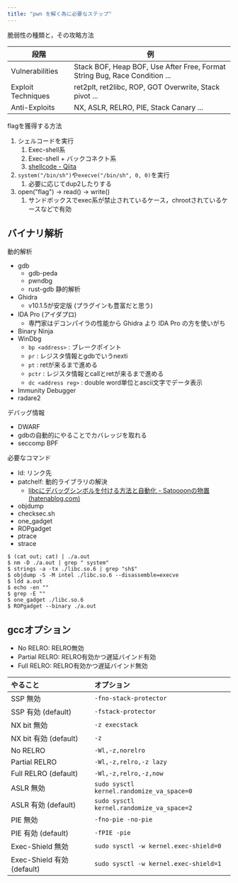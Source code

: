 ```yaml
---
title: "pwn を解く為に必要なステップ"
---
```


脆弱性の種類と，その攻略方法

| 段階               | 例                                                                         |
| ------------------ | -------------------------------------------------------------------------- |
| Vulnerabilities    | Stack BOF, Heap BOF, Use After Free, Format String Bug, Race Condition ... |
| Exploit Techniques | ret2plt, ret2libc, ROP, GOT Overwrite, Stack pivot ...                     |
| Anti-Exploits      | NX, ASLR, RELRO, PIE, Stack Canary ...                                     |

flagを獲得する方法
1. シェルコードを実行
	1. Exec-shell系
	2. Exec-shell + バックコネクト系
	3. [shellcode - Qiita](https://qiita.com/yyamada_bigtree/items/97ea176484f5b05c195d)
2. `system("/bin/sh")`や`execve("/bin/sh", 0, 0)`を実行
	1. 必要に応じてdup2したりする
3. open("flag") -> read() -> write()
	1. サンドボックスでexec系が禁止されているケース，chrootされているケースなどで有効

## バイナリ解析
動的解析
- gdb
	- gdb-peda
	- pwndbg
	- rust-gdb
静的解析
- Ghidra
	- v10.1.5が安定版 (プラグインも豊富だと思う)
- IDA Pro (アイダプロ)
	- 専門家はデコンパイラの性能から Ghidra より IDA Pro の方を使いがち
- Binary Ninja
- WinDbg
	- `bp <address>` : ブレークポイント
	- `pr` : レジスタ情報とgdbでいうnexti
	- `pt` : retが来るまで進める
	- `pctr` : レジスタ情報とcallとretが来るまで進める
	- `dc <address reg>` : double word単位とascii文字でデータ表示
- Immunity Debugger
- radare2

デバッグ情報
- DWARF
- gdbの自動的にやることでカバレッジを取れる
- seccomp BPF

必要なコマンド
- ld: リンク先
- patchelf: 動的ライブラリの解決
	- [libcにデバッグシンボルを付ける方法と自動化 - Satoooonの物置 (hatenablog.com)](https://satoooon1024.hatenablog.com/entry/2022/06/12/libc%E3%81%AB%E3%83%87%E3%83%90%E3%83%83%E3%82%B0%E3%82%B7%E3%83%B3%E3%83%9C%E3%83%AB%E3%82%92%E4%BB%98%E3%81%91%E3%82%8B%E6%96%B9%E6%B3%95%E3%81%A8%E8%87%AA%E5%8B%95%E5%8C%96)
- objdump
- checksec.sh
- one_gadget
- ROPgadget
- ptrace
- strace

 ```shell
$ (cat out; cat) | ./a.out
$ nm -D ./a.out | grep " system"
$ strings -a -tx ./libc.so.6 | grep "sh$"
$ objdump -S -M intel ./libc.so.6 --disassemble=execve
$ ldd a.out
$ echo -en ""
$ grep -E ""
$ one_gadget ./libc.so.6
$ ROPgadget --binary ./a.out
```

## gccオプション

- No RELRO: RELRO無効
- Partial RELRO: RELRO有効かつ遅延バインド有効
- Full RELRO: RELRO有効かつ遅延バインド無効

| やること                   | オプション                                |
|:-------------------------- |:----------------------------------------- |
| SSP 無効                   | `-fno-stack-protector`                    |
| SSP 有効 (default)         | `-fstack-protector`                       |
| NX bit 無効                | `-z execstack`                            |
| NX bit 有効 (default)      | `-z`                                      |
| No RELRO                   | `-Wl,-z,norelro`                          |
| Partial RELRO              | `-Wl,-z,relro,-z lazy`                    |
| Full RELRO (default)       | `-Wl,-z,relro,-z,now`                     |
| ASLR 無効                  | `sudo sysctl kernel.randomize_va_space=0` |
| ASLR 有効 (default)        | `sudo sysctl kernel.randomize_va_space=2` |
| PIE 無効                   | `-fno-pie -no-pie`                        |
| PIE 有効 (default)         | `-fPIE -pie`                              |
| Exec-Shield 無効           | `sudo sysctl -w kernel.exec-shield=0`     |
| Exec-Shield 有効 (default) | `sudo sysctl -w kernel.exec-shield=1`     |
